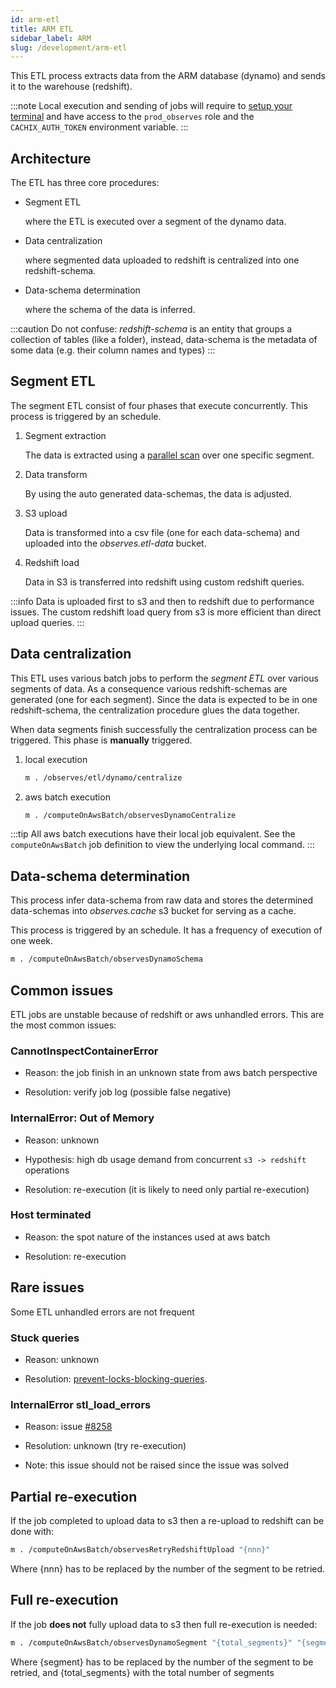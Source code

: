 ```yaml
---
id: arm-etl
title: ARM ETL
sidebar_label: ARM
slug: /development/arm-etl
---
```


This ETL process extracts data from the ARM database (dynamo) and sends it to
the warehouse (redshift).

:::note
Local execution and sending of jobs will require to
[setup your terminal](/development/setup/terminal) and have access to the
`prod_observes` role and the `CACHIX_AUTH_TOKEN` environment variable.
:::

## Architecture

The ETL has three core procedures:

- Segment ETL

    where the ETL is executed over a segment of the dynamo data.

- Data centralization

    where segmented data uploaded to redshift is centralized
    into one redshift-schema.

- Data-schema determination

    where the schema of the data is inferred.

:::caution
Do not confuse: _redshift-schema_ is an entity that groups a collection of
tables (like a folder), instead, data-schema is the metadata of some data
(e.g. their column names and types)
:::

## Segment ETL

The segment ETL consist of four phases that execute concurrently.
This process is triggered by an schedule.

1. Segment extraction

    The data is extracted using a
    [parallel scan](https://docs.aws.amazon.com/amazondynamodb/latest/developerguide/Scan.html#Scan.ParallelScan)
    over one specific segment.
1. Data transform

    By using the auto generated data-schemas, the data is adjusted.

1. S3 upload

    Data is transformed into a csv file (one for each data-schema)
    and uploaded into the _observes.etl-data_ bucket.

1. Redshift load

    Data in S3 is transferred into redshift using custom
    redshift queries.

:::info
Data is uploaded first to s3 and then to redshift due to performance issues.
The custom redshift load query from s3 is more efficient than direct upload
queries.
:::

## Data centralization

This ETL uses various batch jobs to perform the _segment ETL_ over various
segments of data. As a consequence various redshift-schemas are generated
(one for each segment). Since the data is expected to be in one redshift-schema,
the centralization procedure glues the data together.

When data segments finish successfully the centralization process can be
triggered. This phase is **manually** triggered.

1. local execution

    ```bash
    m . /observes/etl/dynamo/centralize
    ```

1. aws batch execution

    ```bash
    m . /computeOnAwsBatch/observesDynamoCentralize
    ```

:::tip
All aws batch executions have their local job equivalent. See
the `computeOnAwsBatch` job definition to view the underlying local command.
:::

## Data-schema determination

This process infer data-schema from raw data and stores the determined
data-schemas into _observes.cache_ s3 bucket for serving as a cache.

This process is triggered by an schedule. It has a frequency of execution
of one week.

```bash
m . /computeOnAwsBatch/observesDynamoSchema
```

## Common issues

ETL jobs are unstable because of redshift or aws unhandled errors.
This are the most common issues:

### CannotInspectContainerError

- Reason: the job finish in an unknown state from aws batch perspective

- Resolution: verify job log (possible false negative)

### InternalError: Out of Memory

- Reason: unknown

- Hypothesis: high db usage demand from concurrent `s3 -> redshift` operations

- Resolution: re-execution (it is likely to need only partial re-execution)

### Host terminated

- Reason: the spot nature of the instances used at aws batch

- Resolution: re-execution

## Rare issues

Some ETL unhandled errors are not frequent

### Stuck queries

- Reason: unknown

- Resolution: [prevent-locks-blocking-queries](https://aws.amazon.com/es/premiumsupport/knowledge-center/prevent-locks-blocking-queries-redshift/#Resolution).

### InternalError stl_load_errors

- Reason: issue [#8258](https://gitlab.com/fluidattacks/universe/-/issues/8258)

- Resolution: unknown (try re-execution)

- Note: this issue should not be raised since the issue was solved

## Partial re-execution

If the job completed to upload data to s3 then a re-upload to redshift can be
done with:

```bash
m . /computeOnAwsBatch/observesRetryRedshiftUpload "{nnn}"
```

Where {nnn} has to be replaced by the number of the segment to be retried.

## Full re-execution

If the job **does not** fully upload data to s3 then full re-execution is
needed:

```bash
m . /computeOnAwsBatch/observesDynamoSegment "{total_segments}" "{segment}"
```

Where {segment} has to be replaced by the number of the segment to be retried,
and {total_segments} with the total number of segments
